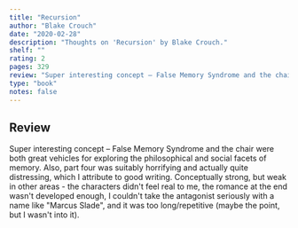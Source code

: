 ```yaml
---
title: "Recursion"
author: "Blake Crouch"
date: "2020-02-28"
description: "Thoughts on 'Recursion' by Blake Crouch."
shelf: ""
rating: 2
pages: 329
review: "Super interesting concept – False Memory Syndrome and the chair were both great vehicles for exploring the philosophical and social facets of memory. Also, part four was suitably horrifying and actually quite distressing, which I attribute to good writing. Conceptually strong, but weak in other areas - the characters didn't feel real to me, the romance at the end wasn't developed enough, I couldn't take the antagonist seriously with a name like 'Marcus Slade', and it was too long/repetitive (maybe the point, but I wasn't into it)."
type: "book"
notes: false
---
```


## Review

Super interesting concept – False Memory Syndrome and the chair were both great vehicles for exploring the philosophical and social facets of memory. Also, part four was suitably horrifying and actually quite distressing, which I attribute to good writing. Conceptually strong, but weak in other areas - the characters didn't feel real to me, the romance at the end wasn't developed enough, I couldn't take the antagonist seriously with a name like "Marcus Slade", and it was too long/repetitive (maybe the point, but I wasn't into it).
